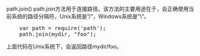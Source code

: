 path.join()
path.join方法用于连接路径。该方法的主要用途在于，会正确使用当前系统的路径分隔符，Unix系统是”/“，Windows系统是”\“。
<pre>
    var path = require('path');
    path.join(mydir, "foo");
</pre>
上面代码在Unix系统下，会返回路径mydir/foo。